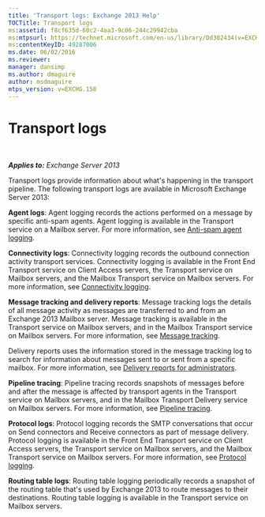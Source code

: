 ```yaml
---
title: 'Transport logs: Exchange 2013 Help'
TOCTitle: Transport logs
ms:assetid: f8cf635d-60c2-4aa3-9c06-244c29942cba
ms:mtpsurl: https://technet.microsoft.com/en-us/library/Dd302434(v=EXCHG.150)
ms:contentKeyID: 49287006
ms.date: 06/02/2016
ms.reviewer: 
manager: dansimp
ms.author: dmaguire
author: msdmaguire
mtps_version: v=EXCHG.150
---
```


# Transport logs

 

_**Applies to:** Exchange Server 2013_


Transport logs provide information about what's happening in the transport pipeline. The following transport logs are available in Microsoft Exchange Server 2013:

**Agent logs**: Agent logging records the actions performed on a message by specific anti-spam agents. Agent logging is available in the Transport service on a Mailbox server. For more information, see [Anti-spam agent logging](anti-spam-agent-logging-exchange-2013-help.md).

**Connectivity logs**: Connectivity logging records the outbound connection activity transport services. Connectivity logging is available in the Front End Transport service on Client Access servers, the Transport service on Mailbox servers, and the Mailbox Transport service on Mailbox servers. For more information, see [Connectivity logging](connectivity-logging-exchange-2013-help.md).

**Message tracking and delivery reports**: Message tracking logs the details of all message activity as messages are transferred to and from an Exchange 2013 Mailbox server. Message tracking is available in the Transport service on Mailbox servers, and in the Mailbox Transport service on Mailbox servers. For more information, see [Message tracking](message-tracking-exchange-2013-help.md).

Delivery reports uses the information stored in the message tracking log to search for information about messages sent to or sent from a specific mailbox. For more information, see [Delivery reports for administrators](delivery-reports-for-administrators-exchange-2013-help.md).

**Pipeline tracing**: Pipeline tracing records snapshots of messages before and after the message is affected by transport agents in the Transport service on Mailbox servers, and in the Mailbox Transport Delivery service on Mailbox servers. For more information, see [Pipeline tracing](pipeline-tracing-exchange-2013-help.md).

**Protocol logs**: Protocol logging records the SMTP conversations that occur on Send connectors and Receive connectors as part of message delivery. Protocol logging is available in the Front End Transport service on Client Access servers, the Transport service on Mailbox servers, and the Mailbox Transport service on Mailbox servers. For more information, see [Protocol logging](protocol-logging-exchange-2013-help.md).

**Routing table logs**: Routing table logging periodically records a snapshot of the routing table that's used by Exchange 2013 to route messages to their destinations. Routing table logging is available in the Transport service on Mailbox servers.

